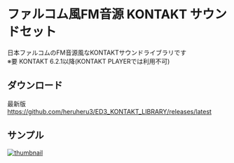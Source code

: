 # ファルコム風FM音源 KONTAKT サウンドセット

日本ファルコムのFM音源風なKONTAKTサウンドライブラリです  
※要 KONTAKT 6.2.1以降(KONTAKT PLAYERでは利用不可)

## ダウンロード

最新版 https://github.com/heruheru3/ED3_KONTAKT_LIBRARY/releases/latest

## サンプル

[![thumbnail](https://pbs.twimg.com/ext_tw_video_thumb/1180102219816849408/pu/img/CiAve9IYceah6qEu.jpg)](https://twitter.com/i/moments/1197941411603070976)
